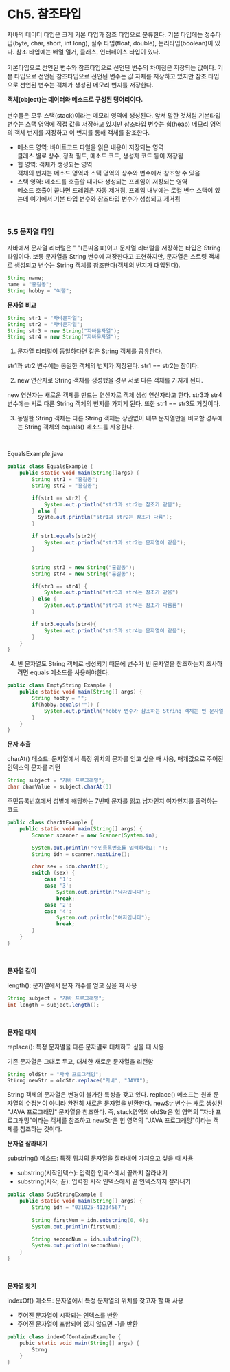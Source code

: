 <h1>Ch5. 참조타입</h1>

자바의 데이터 타입은 크게 기본 타입과 참조 타입으로 분류한다.
기본 타입에는 정수타입(byte, char, short, int long), 실수 타입(float, double), 논리타입(boolean)이 있다.
참조 타입에는 배열 열거, 클래스, 인터페이스 타입이 있다.
<br><br>
기본타입으로 선언된 변수와 참조타입으로 선언딘 변수의 차이점은 저장되는 값이다.
기본 타입으로 선언된 참조타입으로 선언된 변수는 값 자체를 저장하고 있지만 참조 타입으로 선언된 변수는 객체가 생성된 메모리 번지를 저장한다.

**객체(object)는 데이터와 메소드로 구성된 덩어리이다.**
<br><br>
변수들은 모두 스택(stack)이라는 메모리 영역에 생성된다.
앞서 말한 것처럼 기본타입 변수는 스택 영역에 직접 값을 저장하고 있지만 참조타입 변수는 힙(heap) 메모리 영역의 객체 번지를 저장하고 이 번지를 통해 객체를 참조한다.
<br>

* 메소드 영역: 바이트코드 파일을 읽은 내용이 저장되는 영역
    <br>클래스 별로 상수, 정적 필드, 메소드 코드, 생성자 코드 등이 저장됨
* 힙 영역: 객체가 생성되는 영역
    <br>객체의 번지는 메소드 영역과 스택 영역의 상수와 변수에서 참조할 수 있음
* 스택 영역: 메소드를 호출할 때마다 생성되는 프레임이 저장되는 영역
    <br>메소드 호출이 끝나면 프레임은 자동 제거됨, 프레임 내부에는 로컬 변수 스택이 있는데 여기에서 기본 타입 변수와 참조타입 변수가 생성되고 제거됨

<br>

<h3>5.5 문자열 타입</h3>

자바에서 문자열 리터럴은 " "(큰따옴표)이고 문자열 리터럴을 저장하는 타입은 String 타입이다.
보통 문자열을 String 변수에 저장한다고 표현하지만, 문자열은 스트링 객체로 생성되고 변수는 String 객체를 참조한다(객체의 번지가 대입된다).

```java
String name;
name = "홍길동";
String hobby = "여행";
```

**문자열 비교**

```java
String str1 = "자바문자열";
String str2 = "자바문자열";
String str3 = new String("자바문자열");
String str4 = new String("자바문자열");
```

1. 문자열 리터럴이 동일하다면 같은 String 객체를 공유한다.

str1과 str2 변수에는 동일한 객체의 번지가 저장된다.
str1 == str2는 참이다.

2. new 연산자로 String 객체를 생성했을 경우 서로 다른 객체를 가지게 된다.

new 연산자는 새로운 객체를 만드는 연산자로 객체 생성 연산자라고 한다.
str3과 str4 변수에는 서로 다른 String 객체의 번지를 가지게 된다.
또한 str1 == str3도 거짓이다.

3. 동일한 String 객체든 다른 String 객체든 상관없이 내부 문자열만을 비교할 경우에는 String 객체의 equals() 메소드를 사용한다.
<br>

EqualsExample.java

```java
public class EqualsExample {
    public static void main(String[]args) {
        String str1 = "홍길동";
        String str2 = "홍길동";

        if(str1 == str2) {
            System.out.println("str1과 str2는 참조가 같음");
        } else {
          Syste.out.println("str1과 str2는 참조가 다름");
        }

        if str1.equals(str2){
            System.out.println("str1과 str2는 문자열이 같음");
        }


        String str3 = new String("홍길동");
        String str4 = new String("홍길동");

        if(str3 == str4) {
            System.out.println("str3과 str4는 참조가 같음")
        } else {
            System.out.println("str3과 str4는 참조가 다름름")
        }

        if str3.equals(str4){
            System.out.println("str3과 str4는 문자열이 같음");
        }
    }
}
```

4. 빈 문자열도 String 객체로 생성되기 때문에 변수가 빈 문자열을 참조하는지 조사하려면 equals 메소드를 사용해야한다.

```java
public class EmptyString Example {
    public static void main(String[] args) {
        String hobby = "";
        if(hobby.equals("")) {
            System.out.println("hobby 변수가 참조하는 String 객체는 빈 문자열");
        }
    }
}
```

**문자 추출**

charAt() 메소드: 문자열에서 특정 위치의 문자를 얻고 싶을 때 사용, 매개값으로 주어진 인덱스의 문자를 리턴

```java
String subject = "자바 프로그래밍";
char charValue = subject.charAt(3)
```

주민등록번호에서 성별에 해당하는 7번째 문자를 읽고 남자인지 여자인지를 출력하는 코드

```java
public class CharAtExample {
    public static void main(String[] args) {
        Scanner scanner = new Scanner(System.in);

        System.out.println("주민등록번호를 입력하세요: ");
        String idn = scanner.nextLine();

        char sex = idn.charAt(6);
        switch (sex) {
            case '1':
            case '3':
                System.out.println("남자입니다");
                break;
            case '2':
            case '4':
                System.out.println("여자입니다");
                break;
        }
    }
}
```
<br>

**문자열 길이**

length(): 문자열에서 문자 개수를 얻고 싶을 때 사용

```java
String subject = "자바 프로그래밍";
int length = subject.length();
```
<br>

**문자열 대체**

replace(): 특정 문자열을 다른 문자열로 대체하고 싶을 때 사용

기존 문자열은 그대로 두고, 대체한 새로운 문자열을 리턴함

```java
String oldStr = "자바 프로그래밍";
Stirng newStr = oldStr.replace("자바", "JAVA");
```

String 객체의 문자열은 변경이 불가한 특성을 갖고 있다.
replace() 메소드는 원래 문자열의 수정본이 아니라 완전히 새로운 문자열을 반환한다.
newStr 변수는 새로 생성된 "JAVA 프로그래밍" 문자열을 참조한다.
즉, stack영역의 oldStr은 힙 영역의 "자바 프로그래밍"이라는 객체를 참조하고 newStr은 힙 영역의 "JAVA 프로그래밍"이라는 객체를 참조하는 것이다.
<br>

**문자열 잘라내기**

substring() 메소드: 특정 위치의 문자열을 잘라내어 가져오고 싶을 때 사용

* substring(시작인덱스): 입력한 인덱스에서 끝까지 잘라내기
* substring(시작, 끝): 입력한 시작 인덱스에서 끝 인덱스까지 잘라내기

```java
public class SubStringExample {
    public static void main(String[] args) {
        String idn = "031025-41234567";
        
        String firstNum = idn.substring(0, 6);
        System.out.println(firstNum);
        
        String secondNum = idn.substring(7);
        System.out.println(secondNum);
    }
}
```
<br>

**문자열 찾기**

indexOf() 메소드: 문자열에서 특정 문자열의 위치를 찾고자 할 때 사용

* 주어진 문자열이 시작되는 인덱스를 반환
* 주어진 문자열이 포함되어 있지 않으면 -1을 반환

```java
public class indexOfContainsExample {
    pubic static void main(String[] args) {
        Strng
    }
}
```